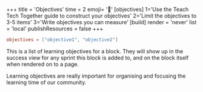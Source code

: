 +++
title = 'Objectives'
time = 2
emoji= '🧩'
[objectives]
    1='Use the Teach Tech Together guide to construct your objectives'
    2='Limit the objectives to 3-5 items'
    3='Write objectives you can measure'
[build]
  render = 'never'
  list = 'local'
  publishResources = false
+++

```toml
objectives = ["objective1", "objective2"]
```

This is a list of learning objectives for a block. They will show up in the success view for any sprint this block is added to, and on the block itself when rendered on to a page.

Learning objectives are really important for organising and focusing the learning time of our community.
